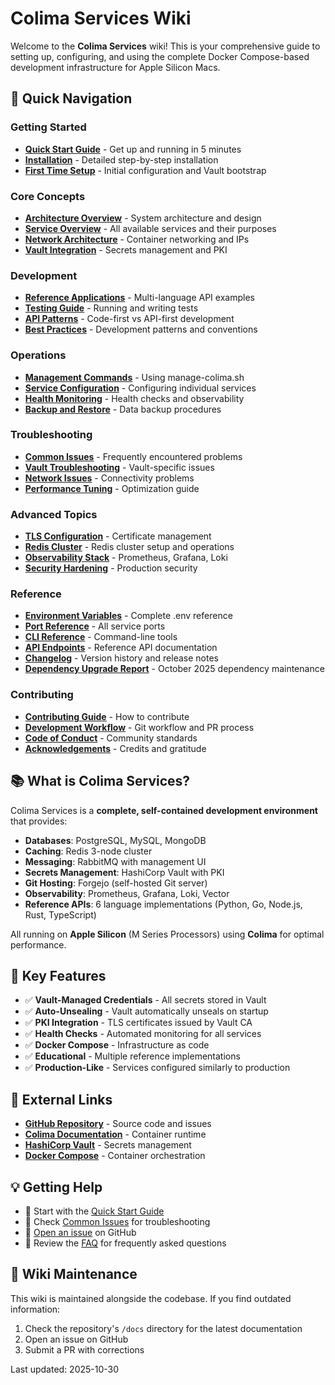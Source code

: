 # Colima Services Wiki

Welcome to the **Colima Services** wiki! This is your comprehensive guide to setting up, configuring, and using the complete Docker Compose-based development infrastructure for Apple Silicon Macs.

## 🚀 Quick Navigation

### Getting Started
- **[Quick Start Guide](Quick-Start-Guide)** - Get up and running in 5 minutes
- **[Installation](Installation)** - Detailed step-by-step installation
- **[First Time Setup](First-Time-Setup)** - Initial configuration and Vault bootstrap

### Core Concepts
- **[Architecture Overview](Architecture-Overview)** - System architecture and design
- **[Service Overview](Service-Overview)** - All available services and their purposes
- **[Network Architecture](Network-Architecture)** - Container networking and IPs
- **[Vault Integration](Vault-Integration)** - Secrets management and PKI

### Development
- **[Reference Applications](Reference-Applications)** - Multi-language API examples
- **[Testing Guide](Testing-Guide)** - Running and writing tests
- **[API Patterns](API-Patterns)** - Code-first vs API-first development
- **[Best Practices](Best-Practices)** - Development patterns and conventions

### Operations
- **[Management Commands](Management-Commands)** - Using manage-colima.sh
- **[Service Configuration](Service-Configuration)** - Configuring individual services
- **[Health Monitoring](Health-Monitoring)** - Health checks and observability
- **[Backup and Restore](Backup-and-Restore)** - Data backup procedures

### Troubleshooting
- **[Common Issues](Common-Issues)** - Frequently encountered problems
- **[Vault Troubleshooting](Vault-Troubleshooting)** - Vault-specific issues
- **[Network Issues](Network-Issues)** - Connectivity problems
- **[Performance Tuning](Performance-Tuning)** - Optimization guide

### Advanced Topics
- **[TLS Configuration](TLS-Configuration)** - Certificate management
- **[Redis Cluster](Redis-Cluster)** - Redis cluster setup and operations
- **[Observability Stack](Observability-Stack)** - Prometheus, Grafana, Loki
- **[Security Hardening](Security-Hardening)** - Production security

### Reference
- **[Environment Variables](Environment-Variables)** - Complete .env reference
- **[Port Reference](Port-Reference)** - All service ports
- **[CLI Reference](CLI-Reference)** - Command-line tools
- **[API Endpoints](API-Endpoints)** - Reference API documentation
- **[Changelog](Changelog)** - Version history and release notes
- **[Dependency Upgrade Report](Dependency-Upgrade-Report)** - October 2025 dependency maintenance

### Contributing
- **[Contributing Guide](Contributing-Guide)** - How to contribute
- **[Development Workflow](Development-Workflow)** - Git workflow and PR process
- **[Code of Conduct](Code-of-Conduct)** - Community standards
- **[Acknowledgements](Acknowledgements)** - Credits and gratitude

## 📚 What is Colima Services?

Colima Services is a **complete, self-contained development environment** that provides:

- **Databases**: PostgreSQL, MySQL, MongoDB
- **Caching**: Redis 3-node cluster
- **Messaging**: RabbitMQ with management UI
- **Secrets Management**: HashiCorp Vault with PKI
- **Git Hosting**: Forgejo (self-hosted Git server)
- **Observability**: Prometheus, Grafana, Loki, Vector
- **Reference APIs**: 6 language implementations (Python, Go, Node.js, Rust, TypeScript)

All running on **Apple Silicon** (M Series Processors) using **Colima** for optimal performance.

## 🎯 Key Features

- ✅ **Vault-Managed Credentials** - All secrets stored in Vault
- ✅ **Auto-Unsealing** - Vault automatically unseals on startup
- ✅ **PKI Integration** - TLS certificates issued by Vault CA
- ✅ **Health Checks** - Automated monitoring for all services
- ✅ **Docker Compose** - Infrastructure as code
- ✅ **Educational** - Multiple reference implementations
- ✅ **Production-Like** - Services configured similarly to production

## 🔗 External Links

- **[GitHub Repository](https://github.com/NormB/colima-services)** - Source code and issues
- **[Colima Documentation](https://github.com/abiosoft/colima)** - Container runtime
- **[HashiCorp Vault](https://www.vaultproject.io/docs)** - Secrets management
- **[Docker Compose](https://docs.docker.com/compose/)** - Container orchestration

## 💡 Getting Help

- 📖 Start with the [Quick Start Guide](Quick-Start-Guide)
- 🐛 Check [Common Issues](Common-Issues) for troubleshooting
- 💬 [Open an issue](https://github.com/NormB/colima-services/issues) on GitHub
- 📧 Review the [FAQ](FAQ) for frequently asked questions

## 📝 Wiki Maintenance

This wiki is maintained alongside the codebase. If you find outdated information:
1. Check the repository's `/docs` directory for the latest documentation
2. Open an issue on GitHub
3. Submit a PR with corrections

Last updated: 2025-10-30

